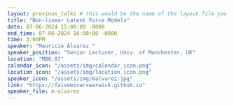 ```yaml
---
layout: previous_talks # this would be the name of the layout file you'd create for events
title: "Non-linear Latent Force Models"
date: 07-06-2024 15:00:00 -0000
end_time: 07-06-2024 16:00:00 -0000
time: 3:00PM
speaker: "Mauricio Álvarez "
speaker_position: "Senior Lecturer, Univ. of Manchester, UK"
location: "MB0.07"
calendar_icon: "/assets/img/calendar_icon.png"
location_icon: "/assets/img/location_icon.png"
speaker_icon: "/assets/img/malvarez.jpg"
link: "https://faiseminarswarwick.github.io"
speaker_file: m-alvarez
---
```

